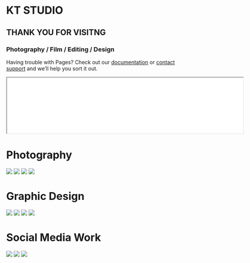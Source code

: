 # KT STUDIO
## THANK YOU FOR VISITNG 

### Photography / Film / Editing / Design

Having trouble with Pages? Check out our [documentation](https://docs.github.com/categories/github-pages-basics/) or [contact support](https://support.github.com/contact) and we’ll help you sort it out.

<iframe width="633" src="KT pics/meg wed.mp4"> </iframe>

# Photography

<img src="KT pics/dance1.jpg">

<img src="KT pics/wd1.jpg">

<img src="KT pics/gr.jpg">

<img src="KT pics/gg2.jpg">

# Graphic Design 

<img src="KT pics/krit 2.jpg">

<img src="KT pics/MJ.jpg">

<img src="KT pics/D.jpg">

<img src="KT pics/drawing.jpg">

# Social Media Work

<img src="KT pics/cc.JPG">

<img src="KT pics/bb.JPG">

<img src="KT pics/ff.JPG">
